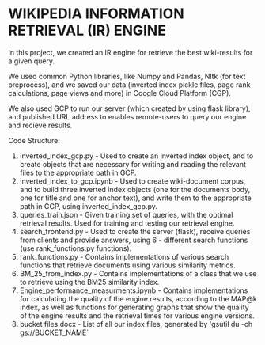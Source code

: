 # WIKIPEDIA INFORMATION RETRIEVAL (IR) ENGINE

In this project, we created an IR engine for retrieve the best wiki-results for a given query.

We used common Python libraries, like Numpy and Pandas, Nltk (for text preprocess),
and we saved our data (inverted index pickle files, page rank calculations, page views and more) in Coogle Cloud Platform (CGP). 

We also used GCP to run our server (which created by using flask library), and published URL address to enables remote-users to query our engine and recieve results.

Code Structure:
1. inverted_index_gcp.py -
   Used to create an inverted index object, and to create objects that are necessary for writing and reading the relevant files to the appropriate path in GCP.
2. inverted_index_to_gcp.ipynb -
   Used to create wiki-document corpus, and to build three inverted index objects (one for the documents body, one for title and one for anchor text),
   and write them to the appropriate path in GCP, using inverted_index_gcp.py.
3. queries_train.json - 
   Given training set of queries, with the optimal retrieval results. Used for training and testing our retrieval engine.
4. search_frontend.py -
   Used to create the server (flask), receive queries from clients and provide answers, using 6 - different search functions (use rank_functions.py functions).
5. rank_functions.py -
   Contains implementations of various search functions that retrieve documents using various similarity metrics.
6. BM_25_from_index.py -
   Contains implementations of a class that we use to retrieve using the BM25 similarity index.
7. Engine_performance_measurments.ipynb -
   Contains implementations for calculating the quality of the engine results, according to the MAP@k index,
   as well as functions for generating graphs that show the quality of the engine results and the retrieval times for various engine versions.
8. bucket files.docx -
   List of all our index files, generated by 'gsutil du -ch gs://BUCKET_NAME`
